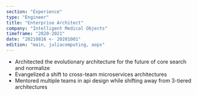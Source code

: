 ```yaml
---
section: "Experience"
type: "Engineer"
title: "Enterprise Architect"
company: "Intelligent Medical Objects"
timeframe: "2020-2021"
date: "20210816 <- 20201001"
edition: "main, juliacomputing, aops"
---
```

- Architected the evolutionary architecture for the future of core search and normalize
- Evangelized a shift to cross-team microservices architectures
- Mentored multiple teams in api design while shifting away from 3-tiered architectures